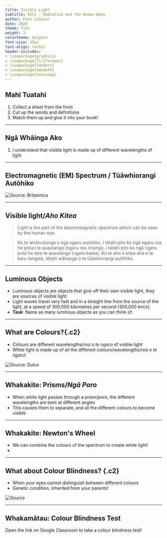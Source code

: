 ```yaml
---
title: Visible Light
subtitle: 9SCI - Radiation and the Human Body
author: Finn LeSueur
date: 2020
theme: finn
weight: 2
colortheme: dolphin
font-size: 35px
text-align: center
header-includes:
- \usepackage{graphicx}
- \usepackage[T1]{fontenc}
- \usepackage{lmodern}
- \usepackage{amsmath}
- \usepackage{textcomp}
---
```


## Mahi Tuatahi

1. Collect a sheet from the front
2. Cut up the words and definitions
3. Match them up and glue it into your book!

---

## Ngā Whāinga Ako

1. I understand that visible light is made up of different wavelengths of light

---

## Electromagnetic (EM) Spectrum / __Tūāwhiorangi Autōhiko__

![Source: [Britannica](https://www.britannica.com/science/electromagnetic-spectrum)](https://cdn.britannica.com/75/95275-050-6ABFB771/Radio-waves-rays-light-gamma-ultraviolet-electromagnetic.jpg)

---

## Visible light/_Aho Kitea_

> Light is the part of the electromagnetic spectrum which can be seen by the human eye.

> Ko te whānuitanga o ngā ngaru autōhiko. I tētahi pito ko ngā ngaru roa he pōturi te auautanga (ngaru reo irirangi), i tētahi pito ko ngā ngaru poto he tere te auautanga (ngaru kama). Ko te aho e kitea ana e te karu tangata, tētahi wāhanga o te tūāwhiorangi autōhiko.

---

## Luminous Objects

- Luminous objects are objects that give off their own visible light, they are sources of visible light.
- Light waves travel very fast and in a straight line from the source of the light, at a speed of 300,000 kilometres per second (300,000 km/s). 
- __Task__: Name as many luminous objects as you can think of.

---

## What are Colours?{.c2}

- Colours are different wavelengths/_roa o te ngaru_ of visible light
- White light is made up of all the different colours/wavelengths/_roa o te ngaru_!

![Source: [Dulux](https://www.dulux.co.nz/how-to/how-to-use-colour/how-to-use-a-colour-wheel)](https://www.dulux.co.nz/content/dam/dulux/home/how-to/colour-basics/how-to-use-a-colour-wheel/how-to-use-wheel-monochromatic.jpg/_jcr_content/renditions/cq5dam.thumbnail.800.800.png)

---

## Whakakite: Prisms/_Ngā Poro_

- When white light passes through a prism/_poro_, the different wavelengths are bent at different angles
- This causes them to separate, and all the different colours to become visible

---

## Whakakite: Newton's Wheel

- We can combine the colours of the spectrum to create white light!
- 

---

## What about Colour Blindness? {.c2}

- When your eyes cannot distinguish between different colours
- Genetic condition, inherited from your parents!

![[Source](https://genetics.thetech.org/ask-a-geneticist/x-inactivation-and-color-blindness)](https://genetics.thetech.org/sites/default/files/HomepageSlideShow_image_colorblind.png)

---

## Whakamātau: Colour Blindness Test

Open the link on Google Classroom to take a colour blindness test!
